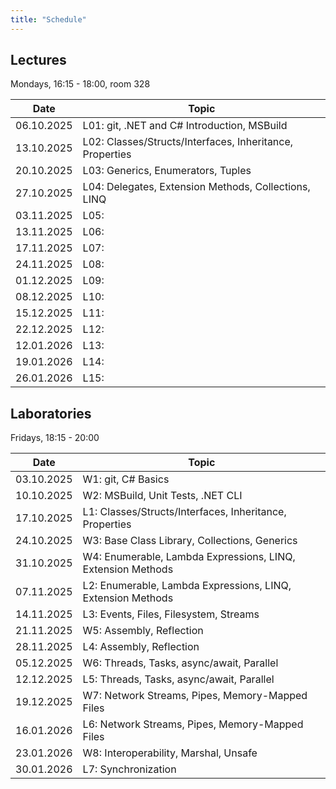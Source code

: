 ```yaml
---
title: "Schedule"
---
```


## Lectures

Mondays, 16:15 - 18:00, room 328

| Date       | Topic                                                            |
|------------|------------------------------------------------------------------|
| 06.10.2025 | L01: git, .NET and C# Introduction, MSBuild                      |
| 13.10.2025 | L02: Classes/Structs/Interfaces, Inheritance, Properties         |
| 20.10.2025 | L03: Generics, Enumerators, Tuples                               |
| 27.10.2025 | L04: Delegates, Extension Methods, Collections, LINQ             |
| 03.11.2025 | L05:                                                             |
| 13.11.2025 | L06:                                                             |
| 17.11.2025 | L07:                                                             |
| 24.11.2025 | L08:                                                             |
| 01.12.2025 | L09:                                                             |
| 08.12.2025 | L10:                                                             |
| 15.12.2025 | L11:                                                             |
| 22.12.2025 | L12:                                                             |
| 12.01.2026 | L13:                                                             |
| 19.01.2026 | L14:                                                             |
| 26.01.2026 | L15:                                                             |

## Laboratories

Fridays, 18:15 - 20:00

| Date       | Topic                                                            |
|------------|------------------------------------------------------------------|
| 03.10.2025 | W1: git, C# Basics                                               |
| 10.10.2025 | W2: MSBuild, Unit Tests, .NET CLI                                |
| 17.10.2025 | L1: Classes/Structs/Interfaces, Inheritance, Properties          |
| 24.10.2025 | W3: Base Class Library, Collections, Generics                    |
| 31.10.2025 | W4: Enumerable, Lambda Expressions, LINQ, Extension Methods      |
| 07.11.2025 | L2: Enumerable, Lambda Expressions, LINQ, Extension Methods      |
| 14.11.2025 | L3: Events, Files, Filesystem, Streams                           |
| 21.11.2025 | W5: Assembly, Reflection                                         |
| 28.11.2025 | L4: Assembly, Reflection                                         |
| 05.12.2025 | W6: Threads, Tasks, async/await, Parallel                        |
| 12.12.2025 | L5: Threads, Tasks, async/await, Parallel                        |
| 19.12.2025 | W7: Network Streams, Pipes, Memory-Mapped Files                  |
| 16.01.2026 | L6: Network Streams, Pipes, Memory-Mapped Files                  |
| 23.01.2026 | W8: Interoperability, Marshal, Unsafe                            |
| 30.01.2026 | L7: Synchronization                                              |
